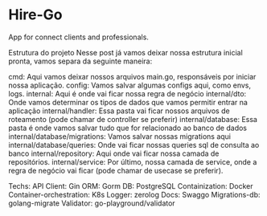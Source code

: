 # Hire-Go
App for connect clients and professionals.

Estrutura do projeto
Nesse post já vamos deixar nossa estrutura inicial pronta, vamos separa da seguinte maneira:

cmd: Aqui vamos deixar nossos arquivos main.go, responsáveis por iniciar nossa aplicação.
config: Vamos salvar algumas configs aqui, como envs, logs.
internal: Aqui é onde vai ficar nossa regra de negócio
internal/dto: Onde vamos determinar os tipos de dados que vamos permitir entrar na aplicação
internal/handler: Essa pasta vai ficar nossos arquivos de roteamento (pode chamar de controller se preferir)
internal/database: Essa pasta é onde vamos salvar tudo que for relacionado ao banco de dados
internal/database/migrations: Vamos salvar nossas migrations aqui
internal/database/queries: Onde vai ficar nossas queries sql de consulta ao banco
internal/repository: Aqui onde vai ficar nossa camada de repositórios.
internal/service: Por último, nossa camada de service, onde a regra de negócio vai ficar (pode chamar de usecase se preferir).

Techs: 
API Client: Gin
ORM: Gorm
DB: PostgreSQL
Containization: Docker
Container-orchestration: K8s
Logger: zerolog
Docs: Swaggo
Migrations-db: golang-migrate
Validator: go-playground/validator